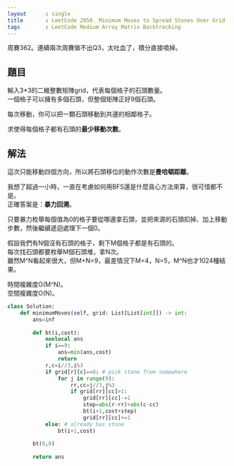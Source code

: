 ```yaml
---
layout      : single
title       : LeetCode 2850. Minimum Moves to Spread Stones Over Grid
tags        : LeetCode Medium Array Matrix Backtracking
---
```

周賽362。連續兩次周賽做不出Q3，太吐血了，積分直接噴掉。  

## 題目

輸入3\*3的二維整數矩陣grid，代表每個格子的石頭數量。  
一個格子可以擁有多個石頭，但整個矩陣正好9個石頭。  

每次移動，你可以把一顆石頭移動到共邊的相鄰格子。  

求使得每個格子都有石頭的**最少移動次數**。  

## 解法

這次只能移動四個方向，所以將石頭移位的動作次數是**曼哈頓距離**。  

我想了超過一小時，一直在考慮如何用BFS還是什麼貪心方法來算，很可惜都不是。  
正確答案是：**暴力回溯**。  

只要暴力枚舉每個值為0的格子要從哪邊拿石頭，並把來源的石頭扣掉、加上移動步數，然後繼續遞迴處理下一個0。  

假設我們有N個沒有石頭的格子，剩下M個格子都是有石頭的。  
每次找石頭都要枚舉M個石頭堆，拿N次。  
雖然M^N看起來很大，但M+N=9，最差情況下M=4，N=5，M^N也才1024種結果。  

時間複雜度O(M^N)。  
空間複雜度O(N)。  

```python
class Solution:
    def minimumMoves(self, grid: List[List[int]]) -> int:
        ans=inf
        
        def bt(i,cost):
            nonlocal ans
            if i==9:
                ans=min(ans,cost)
                return 
            r,c=i//3,i%3
            if grid[r][c]==0: # pick stone from somewhere
                for j in range(9):
                    rr,cc=j//3,j%3
                    if grid[rr][cc]>1:
                        grid[rr][cc]-=1
                        step=abs(r-rr)+abs(c-cc)
                        bt(i+1,cost+step)
                        grid[rr][cc]+=1
            else: # already has stone
                bt(i+1,cost)
        
        bt(0,0)
        
        return ans
```
